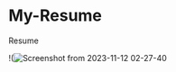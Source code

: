 # My-Resume
Resume 

!(![Screenshot from 2023-11-12 02-27-40](https://github.com/punekarshailesh/My-Resume/assets/117573279/b07a4317-5ef0-4531-9e15-af4a48a7642d)

